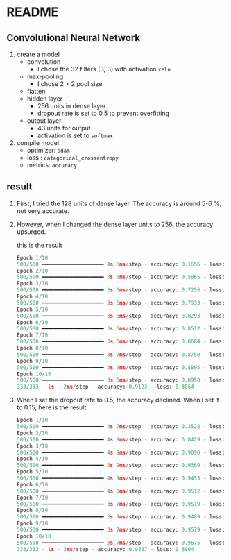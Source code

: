 # README

## Convolutional Neural Network

1. create a model
   - convolution
     - I chose the 32 filters (3, 3) with activation `relu`
   - max-pooling
     - I chose 2 $\times$ 2 pool size
   - flatten
   - hidden layer
     - 256 units in dense layer
     - dropout rate is set to 0.5 to prevent overfitting
   - output layer
     - 43 units for output
     - activation is set to `softmax`
2. compile model
   - optimizer: `adam`
   - loss : `categorical_crossentropy`
   - metrics: `accuracy`

## result

1. First, I tried the 128 units of dense layer. The accuracy is around 5-6 %, not very accurate. 

2. However, when I changed the dense layer units to 256, the accuracy upsurged.

   this is the result

   ```python
   Epoch 1/10
   500/500 ━━━━━━━━━━━━━━━━━━━━ 4s 6ms/step - accuracy: 0.1656 - loss: 22.0304     
   Epoch 2/10
   500/500 ━━━━━━━━━━━━━━━━━━━━ 3s 6ms/step - accuracy: 0.5865 - loss: 1.5401
   Epoch 3/10
   500/500 ━━━━━━━━━━━━━━━━━━━━ 3s 6ms/step - accuracy: 0.7256 - loss: 0.9414
   Epoch 4/10
   500/500 ━━━━━━━━━━━━━━━━━━━━ 3s 6ms/step - accuracy: 0.7933 - loss: 0.7153
   Epoch 5/10
   500/500 ━━━━━━━━━━━━━━━━━━━━ 3s 6ms/step - accuracy: 0.8293 - loss: 0.5876
   Epoch 6/10
   500/500 ━━━━━━━━━━━━━━━━━━━━ 3s 6ms/step - accuracy: 0.8512 - loss: 0.4988
   Epoch 7/10
   500/500 ━━━━━━━━━━━━━━━━━━━━ 3s 6ms/step - accuracy: 0.8684 - loss: 0.4500
   Epoch 8/10
   500/500 ━━━━━━━━━━━━━━━━━━━━ 3s 7ms/step - accuracy: 0.8750 - loss: 0.4452
   Epoch 9/10
   500/500 ━━━━━━━━━━━━━━━━━━━━ 3s 7ms/step - accuracy: 0.8895 - loss: 0.3961
   Epoch 10/10
   500/500 ━━━━━━━━━━━━━━━━━━━━ 3s 6ms/step - accuracy: 0.8950 - loss: 0.3622
   333/333 - 1s - 2ms/step - accuracy: 0.9123 - loss: 0.3864
   ```

3. When I set the dropout rate to 0.5, the accuracy declined. When I set it to 0.15, here is the result

   ```python
   Epoch 1/10
   500/500 ━━━━━━━━━━━━━━━━━━━━ 4s 7ms/step - accuracy: 0.3528 - loss: 19.9866     
   Epoch 2/10
   500/500 ━━━━━━━━━━━━━━━━━━━━ 4s 9ms/step - accuracy: 0.8429 - loss: 0.5924  
   Epoch 3/10
   500/500 ━━━━━━━━━━━━━━━━━━━━ 4s 9ms/step - accuracy: 0.9090 - loss: 0.3447  
   Epoch 4/10
   500/500 ━━━━━━━━━━━━━━━━━━━━ 5s 9ms/step - accuracy: 0.9369 - loss: 0.2460  
   Epoch 5/10
   500/500 ━━━━━━━━━━━━━━━━━━━━ 4s 9ms/step - accuracy: 0.9453 - loss: 0.2179  
   Epoch 6/10
   500/500 ━━━━━━━━━━━━━━━━━━━━ 4s 8ms/step - accuracy: 0.9512 - loss: 0.1833  
   Epoch 7/10
   500/500 ━━━━━━━━━━━━━━━━━━━━ 3s 7ms/step - accuracy: 0.9519 - loss: 0.2071  
   Epoch 8/10
   500/500 ━━━━━━━━━━━━━━━━━━━━ 3s 7ms/step - accuracy: 0.9489 - loss: 0.2330  
   Epoch 9/10
   500/500 ━━━━━━━━━━━━━━━━━━━━ 3s 7ms/step - accuracy: 0.9579 - loss: 0.1770  
   Epoch 10/10
   500/500 ━━━━━━━━━━━━━━━━━━━━ 3s 7ms/step - accuracy: 0.9675 - loss: 0.1392  
   333/333 - 1s - 3ms/step - accuracy: 0.9337 - loss: 0.3804
   ```

   





